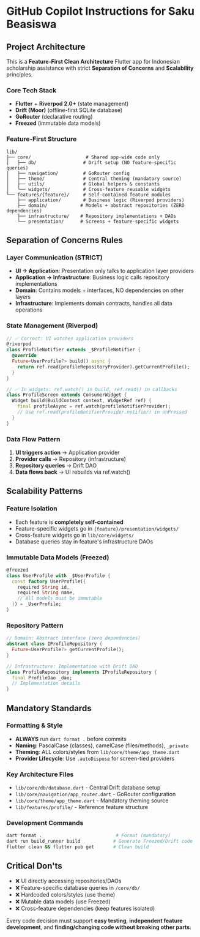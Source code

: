 # GitHub Copilot Instructions for Saku Beasiswa

## Project Architecture
This is a **Feature-First Clean Architecture** Flutter app for Indonesian scholarship assistance with strict **Separation of Concerns** and **Scalability** principles.

### Core Tech Stack
- **Flutter** + **Riverpod 2.0+** (state management)
- **Drift (Moor)** (offline-first SQLite database)  
- **GoRouter** (declarative routing)
- **Freezed** (immutable data models)

### Feature-First Structure
```
lib/
├── core/                    # Shared app-wide code only
│   ├── db/                 # Drift setup (NO feature-specific queries)
│   ├── navigation/         # GoRouter config
│   ├── theme/              # Central theming (mandatory source)
│   ├── utils/              # Global helpers & constants
│   └── widgets/            # Cross-feature reusable widgets
└── features/{feature}/     # Self-contained feature modules
    ├── application/        # Business logic (Riverpod providers)
    ├── domain/            # Models + abstract repositories (ZERO dependencies)
    ├── infrastructure/    # Repository implementations + DAOs
    └── presentation/      # Screens + feature-specific widgets
```

## Separation of Concerns Rules

### Layer Communication (STRICT)
- **UI → Application**: Presentation only talks to application layer providers
- **Application → Infrastructure**: Business logic calls repository implementations
- **Domain**: Contains models + interfaces, NO dependencies on other layers
- **Infrastructure**: Implements domain contracts, handles all data operations

### State Management (Riverpod)
```dart
// ✅ Correct: UI watches application providers
@riverpod
class ProfileNotifier extends _$ProfileNotifier {
  @override
  Future<UserProfile?> build() async {
    return ref.read(profileRepositoryProvider).getCurrentProfile();
  }
}

// ✅ In widgets: ref.watch() in build, ref.read() in callbacks
class ProfileScreen extends ConsumerWidget {
  Widget build(BuildContext context, WidgetRef ref) {
    final profileAsync = ref.watch(profileNotifierProvider);
    // Use ref.read(profileNotifierProvider.notifier) in onPressed
  }
}
```

### Data Flow Pattern
1. **UI triggers action** → Application provider
2. **Provider calls** → Repository (infrastructure)
3. **Repository queries** → Drift DAO
4. **Data flows back** → UI rebuilds via ref.watch()

## Scalability Patterns

### Feature Isolation
- Each feature is **completely self-contained**
- Feature-specific widgets go in `{feature}/presentation/widgets/`
- Cross-feature widgets go in `lib/core/widgets/`
- Database queries stay in feature's infrastructure DAOs

### Immutable Data Models (Freezed)
```dart
@freezed
class UserProfile with _$UserProfile {
  const factory UserProfile({
    required String id,
    required String name,
    // All models must be immutable
  }) = _UserProfile;
}
```

### Repository Pattern
```dart
// Domain: Abstract interface (zero dependencies)
abstract class IProfileRepository {
  Future<UserProfile?> getCurrentProfile();
}

// Infrastructure: Implementation with Drift DAO
class ProfileRepository implements IProfileRepository {
  final ProfileDao _dao;
  // Implementation details
}
```

## Mandatory Standards

### Formatting & Style
- **ALWAYS** run `dart format .` before commits
- **Naming**: PascalCase (classes), camelCase (files/methods), `_private`
- **Theming**: ALL colors/styles from `lib/core/theme/app_theme.dart`
- **Provider Lifecycle**: Use `.autoDispose` for screen-tied providers

### Key Architecture Files
- `lib/core/db/database.dart` - Central Drift database setup
- `lib/core/navigation/app_router.dart` - GoRouter configuration
- `lib/core/theme/app_theme.dart` - Mandatory theming source
- `lib/features/profile/` - Reference feature structure

### Development Commands
```bash
dart format .                           # Format (mandatory)
dart run build_runner build            # Generate Freezed/Drift code
flutter clean && flutter pub get       # Clean build
```

## Critical Don'ts
- ❌ UI directly accessing repositories/DAOs
- ❌ Feature-specific database queries in `/core/db/`
- ❌ Hardcoded colors/styles (use theme)
- ❌ Mutable data models (use Freezed)
- ❌ Cross-feature dependencies (keep features isolated)

Every code decision must support **easy testing**, **independent feature development**, and **finding/changing code without breaking other parts**.
